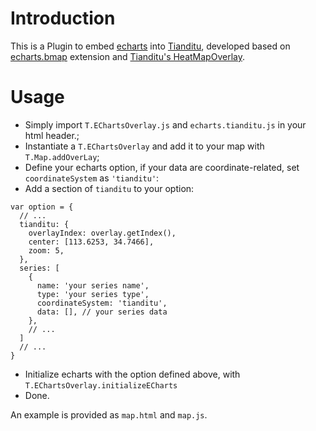 # Introduction

This is a Plugin to embed [echarts](http://echarts.baidu.com/index.html) into [Tianditu](http://lbs.tianditu.com/), developed based on [echarts.bmap](https://github.com/ecomfe/echarts/tree/master/extension/bmap) 
extension and [Tianditu's HeatMapOverlay](http://lbs.tianditu.com/api/js4.0/opensource/demo/HeatmapOverlay.html).

# Usage

* Simply import `T.EChartsOverlay.js` and `echarts.tianditu.js` in your html header.;
* Instantiate a `T.EChartsOverlay` and add it to your map with `T.Map.addOverLay`;
* Define your echarts option, if your data are coordinate-related, set `coordinateSystem` as `'tianditu'`:
* Add a section of `tianditu` to your option:
```
var option = {
  // ...
  tianditu: {
    overlayIndex: overlay.getIndex(),
    center: [113.6253, 34.7466],
    zoom: 5,
  },
  series: [
    {
      name: 'your series name',
      type: 'your series type',
      coordinateSystem: 'tianditu',
      data: [], // your series data
    },
    // ...
  ]
  // ...
}
```
* Initialize echarts with the option defined above, with `T.EChartsOverlay.initializeECharts`
* Done.

An example is provided as `map.html` and `map.js`.

